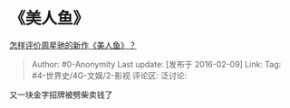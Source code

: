 # 《美人鱼》
[怎样评价周星驰的新作《美人鱼》？](https://www.zhihu.com/question/38348923/answer/85479728)

> Author: #0-Anonymity
> Last update: [发布于 2016-02-09]
> Link:
> Tag: #4-世界史/4G-文娱/2-影视 
> 评论区:
> 泛讨论:

又一块金字招牌被劈柴卖钱了

